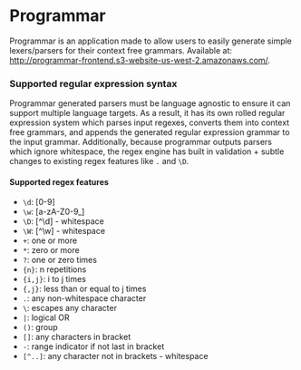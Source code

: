 # Programmar
Programmar is an application made to allow users to easily generate simple lexers/parsers for their context free grammars. Available at: http://programmar-frontend.s3-website-us-west-2.amazonaws.com/. 

### Supported regular expression syntax
Programmar generated parsers must be language agnostic to ensure it can support multiple language targets. As a result, it has its own rolled regular expression system which parses input regexes, converts them into context free grammars, and appends the generated regular expression grammar to the input grammar. Additionally, because programmar outputs parsers which ignore whitespace, the regex engine has built in validation + subtle changes to existing regex features like `.` and `\D`.

#### Supported regex features
- `\d`: [0-9]
- `\w`: [a-zA-Z0-9_]
- `\D`: [^\d] - whitespace
- `\W`: [^\w] - whitespace
- `+`: one or more
- `*`: zero or more
- `?`: one or zero times
- `{n}`: n repetitions
- `{i,j}`: i to j times
- `{,j}`: less than or equal to j times
- `.`: any non-whitespace character
- `\`: escapes any character
- `|`: logical OR
- `()`: group
- `[]`: any characters in bracket
- `-`: range indicator if not last in bracket
- `[^..]`: any character not in brackets - whitespace